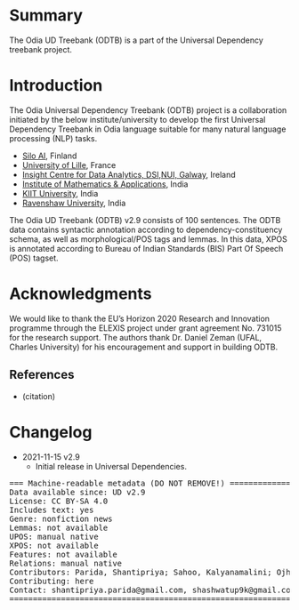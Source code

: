 # Summary

The Odia UD Treebank (ODTB) is a part of the Universal Dependency treebank project.

# Introduction

The Odia Universal Dependency Treebank (ODTB) project is a collaboration initiated by the below institute/university to develop the first Universal Dependency Treebank in Odia language suitable for many natural language processing (NLP) tasks.
  * [Silo AI](https://silo.ai/), Finland
  * [University of Lille](https://www.univ-lille.fr/home/), France
  * [Insight Centre for Data Analytics, DSI](https://www.insight-centre.org/),[NUI, Galway](https://www.nuigalway.ie/), Ireland
  * [Institute of Mathematics & Applications](https://iomaorissa.ac.in/), India
  * [KIIT University](https://kiit.ac.in/), India
  * [Ravenshaw University](https://ravenshawuniversity.ac.in/), India

The Odia UD Treebank (ODTB) v2.9 consists of 100 sentences. The ODTB data contains syntactic annotation according to dependency-constituency schema, as well as morphological/POS tags and lemmas. In this data, XPOS is annotated according to Bureau of Indian Standards (BIS) Part Of Speech (POS) tagset.

# Acknowledgments

We would like to thank the EU’s Horizon 2020 Research and Innovation programme through the ELEXIS project under grant agreement No. 731015 for the research support. The authors thank Dr. Daniel Zeman (UFAL, Charles University) for his encouragement and support in building ODTB.

## References

* (citation)


# Changelog

* 2021-11-15 v2.9
  * Initial release in Universal Dependencies.


<pre>
=== Machine-readable metadata (DO NOT REMOVE!) ================================
Data available since: UD v2.9
License: CC BY-SA 4.0
Includes text: yes
Genre: nonfiction news
Lemmas: not available
UPOS: manual native
XPOS: not available
Features: not available
Relations: manual native
Contributors: Parida, Shantipriya; Sahoo, Kalyanamalini; Ojha, Atul Kr.; Sahoo, Saraswati; Dash, Satya Ranjan; Dash, Bijayalaxmi
Contributing: here
Contact: shantipriya.parida@gmail.com, shashwatup9k@gmail.com, sdashfca@kiit.ac.in, kalyanamalini.shabadi@univ-lille.fr, sahoosaraswati455@gmail.com, rudrabijayalaxmi@gmail.com
===============================================================================
</pre>
